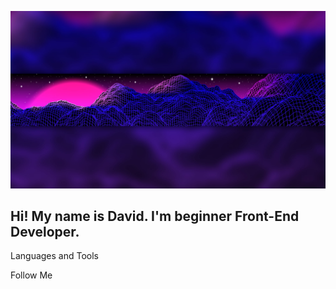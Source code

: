 [![Header](https://github.com/DavidShariev/DavidShariev/blob/master/assets/header.jpg)](https://github.com/DavidShariev/)

## Hi! My name is David. I'm beginner Front-End Developer.

Languages and Tools

Follow Me